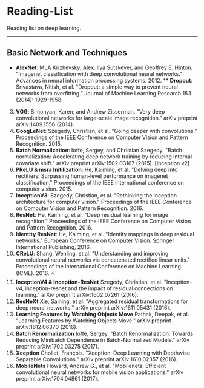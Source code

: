 # Reading-List
Reading list on deep learning. 

***

## Basic Network and Techniques
* **AlexNet**:  MLA Krizhevsky, Alex, Ilya Sutskever, and Geoffrey E. Hinton. "Imagenet classification with deep convolutional neural networks." Advances in neural information processing systems. 2012.
** **Dropout**: Srivastava, Nitish, et al. "Dropout: a simple way to prevent neural networks from overfitting." Journal of Machine Learning Research 15.1 (2014): 1929-1958.
3. **VGG**: Simonyan, Karen, and Andrew Zisserman. "Very deep convolutional networks for large-scale image recognition." arXiv preprint arXiv:1409.1556 (2014).
4. **GoogLeNet**: Szegedy, Christian, et al. "Going deeper with convolutions." Proceedings of the IEEE Conference on Computer Vision and Pattern Recognition. 2015.
5. **Batch Normalization**: Ioffe, Sergey, and Christian Szegedy. "Batch normalization: Accelerating deep network training by reducing internal covariate shift." arXiv preprint arXiv:1502.03167 (2015). [Inception v2]
6. **PReLU & msra Initilization**: He, Kaiming, et al. "Delving deep into rectifiers: Surpassing human-level performance on imagenet classification." Proceedings of the IEEE international conference on computer vision. 2015.
7. **InceptionV3**: Szegedy, Christian, et al. "Rethinking the inception architecture for computer vision." Proceedings of the IEEE Conference on Computer Vision and Pattern Recognition. 2016.
8. **ResNet**: He, Kaiming, et al. "Deep residual learning for image recognition." Proceedings of the IEEE Conference on Computer Vision and Pattern Recognition. 2016.
9. **Identity ResNet**: He, Kaiming, et al. "Identity mappings in deep residual networks." European Conference on Computer Vision. Springer International Publishing, 2016.
10. **CReLU**: Shang, Wenling, et al. "Understanding and improving convolutional neural networks via concatenated rectified linear units." Proceedings of the International Conference on Machine Learning (ICML). 2016.  :star:
11. **InceptionV4 & Inception-ResNet** Szegedy, Christian, et al. "Inception-v4, inception-resnet and the impact of residual connections on learning." arXiv preprint arXiv:1602.07261 (2016).
12. **ResNeXt** Xie, Saining, et al. "Aggregated residual transformations for deep neural networks." arXiv preprint arXiv:1611.05431 (2016).
13. **Learning Features by Watching Objects Move** Pathak, Deepak, et al. "Learning Features by Watching Objects Move." arXiv preprint arXiv:1612.06370 (2016).
14. **Batch Renormalization** Ioffe, Sergey. "Batch Renormalization: Towards Reducing Minibatch Dependence in Batch-Normalized Models." arXiv preprint arXiv:1702.03275 (2017).
15. **Xception** Chollet, François. "Xception: Deep Learning with Depthwise Separable Convolutions." arXiv preprint arXiv:1610.02357 (2016).
16. **MobileNets** Howard, Andrew G., et al. "Mobilenets: Efficient convolutional neural networks for mobile vision applications." arXiv preprint arXiv:1704.04861 (2017). 
